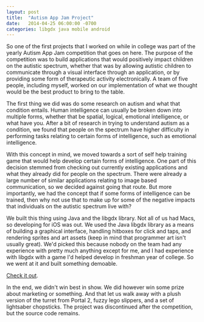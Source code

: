 ```yaml
---
layout: post
title:  "Autism App Jam Project"
date:   2014-04-25 06:00:00 -0700
categories: libgdx java mobile android
---
```

So one of the first projects that I worked on while in college was part of the yearly Autism App Jam competition that goes on here. The purpose of the competition was to build applications that would positively impact children on the autistic spectrum, whether that was by allowing autistic children to communicate through a visual interface through an application, or by providing some form of therapeutic activity electronically. A team of five people, including myself, worked on our implementation of what we thought would be the best product to bring to the table.

The first thing we did was do some research on autism and what that condition entails. Human intelligence can usually be broken down into multiple forms, whether that be spatial, logical, emotional intelligence, or what have you. After a bit of research in trying to understand autism as a condition, we found that people on the spectrum have higher difficulty in performing tasks relating to certain forms of intelligence, such as emotional intelligence.

With this concept in mind, we moved towards a sort of self help training game that would help develop certain forms of intelligence. One part of this decision stemmed from checking out currently existing applications and what they already did for people on the spectrum. There were already a large number of similar applications relating to image based communication, so we decided against going that route. But more importantly, we had the concept that if some forms of intelligence can be trained, then why not use that to make up for some of the negative impacts that individuals on the autistic spectrum live with?

We built this thing using Java and the libgdx library. Not all of us had Macs, so developing for iOS was out. We used the Java libgdx library as a means of building a graphical interface, handling hitboxes for click and taps, and rendering sprites and art assets (keep in mind that programmer art isn't usually great). We'd picked this because nobody on the team had any experience with pretty much anything except for me, and I had experience with libgdx with a game I'd helped develop in freshman year of college. So we went at it and built something demoable.

[Check it out][5dev].

In the end, we didn't win best in show. We did however win some prize about marketing or something. And that let us walk away with a plush version of the turret from Portal 2, fuzzy lego slippers, and a set of lightsaber chopsticks. The project was discontinued after the competition, but the source code remains.

[5dev]: https://github.com/EyeWumbo/5Dev
